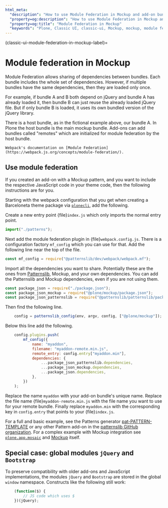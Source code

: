 ```yaml
---
html_meta:
  "description": "How to use Module Federation in Mockup and add-on bundles."
  "property=og:description": "How to use Module Federation in Mockup and add-on bundles."
  "property=og:title": "Module Federation in Mockup"
  "keywords": "Plone, Classic UI, classic-ui, Mockup, mockup, module federation, webpack, JavaScript"
---
```


(classic-ui-module-federation-in-mockup-label)=

# Module federation in Mockup

Module Federation allows sharing of dependencies between bundles.
Each bundle includes the whole set of dependencies.
However, if multiple bundles have the same dependencies, then they are loaded only once.

For example, if bundle A and B both depend on jQuery and bundle A has already loaded it, then bundle B can just reuse the already loaded jQuery file.
But if only bundle B is loaded, it uses its own bundled version of the jQuery library.

There is a host bundle, as in the fictional example above, our bundle A.
In Plone the host bundle is the main mockup bundle.
Add-ons can add bundles called "remotes" which are initialized for module federation by the host bundle.

```{seealso}
Webpack's documentation on [Module Federation](https://webpack.js.org/concepts/module-federation/).
```


## Use module federation

If you created an add-on with a Mockup pattern, and you want to include the respective JavaScript code in your theme code, then the following instructions are for you.

Starting with the webpack configuration that you get when creating a Barceloneta theme package via [`plonecli`](https://pypi.org/project/plonecli/), add the following.

Create a new entry point {file}`index.js` which only imports the normal entry point.

```js
import("./patterns");
```

Next add the module federation plugin in {file}`webpack.config.js`.
There is a configuration factory `mf_config` which you can use for that.
Add the following line near the top of the file.

```js
const mf_config = require("@patternslib/dev/webpack/webpack.mf");
```

Import all the dependencies you want to share.
Potentially these are the ones from [Patternslib](https://github.com/Patternslib/Patterns/blob/master/package.json),
Mockup, and your own dependencies.
You can add the Patternslib and Mockup dependencies, even if you are not using them.

```js
const package_json = require("./package.json");
const package_json_mockup = require("@plone/mockup/package.json");
const package_json_patternslib = require("@patternslib/patternslib/package.json");
```

Then find the following line.

```js
    config = patternslib_config(env, argv, config, ["@plone/mockup"]);
```

Below this line add the following.

```js
    config.plugins.push(
        mf_config({
            name: "myaddon",
            filename: "myaddon-remote.min.js",
            remote_entry: config.entry["myaddon.min"],
            dependencies: {
                ...package_json_patternslib.dependencies,
                ...package_json_mockup.dependencies,
                ...package_json.dependencies,
            },
        })
    );
```

Replace the name `myaddon` with your add-on bundle's unique name.
Replace the file name {file}`myaddon-remote.min.js` with the file name you want to use for your remote bundle.
Finally replace `myaddon.min` with the corresponding key in `config.entry` that points to your {file}`index.js`.

For a full and basic example, see the Patterns generator [pat-PATTERN-TEMPLATE](https://github.com/Patternslib/pat-PATTERN_TEMPLATE/blob/master/webpack.config.js) or any other Pattern add-on in the [patternslib GitHub organization](https://github.com/patternslib/).
For a complex example with Mockup integration see [`plone.app.mosaic`](https://github.com/plone/plone.app.mosaic/blob/master/webpack.config.js) and [Mockup](https://github.com/plone/mockup/blob/master/webpack.config.js) itself.


## Special case: global modules `jQuery` and `Bootstrap`

To preserve compatibility with older add-ons and JavaScript implementations, the modules `jQuery` and `Bootstrap` are stored in the  global `window` namespace.
Constructs like the following still work:

```js
    (function($) {
        // JS code which uses $
    })(jQuery);
```
